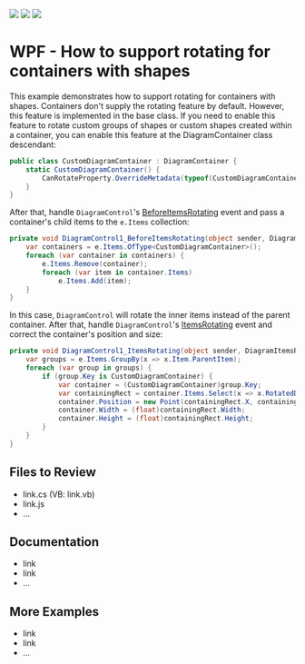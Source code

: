 <!-- default badges list -->
![](https://img.shields.io/endpoint?url=https://codecentral.devexpress.com/api/v1/VersionRange/661660880/17.2.3%2B)
[![](https://img.shields.io/badge/Open_in_DevExpress_Support_Center-FF7200?style=flat-square&logo=DevExpress&logoColor=white)](https://supportcenter.devexpress.com/ticket/details/T1175899)
[![](https://img.shields.io/badge/📖_How_to_use_DevExpress_Examples-e9f6fc?style=flat-square)](https://docs.devexpress.com/GeneralInformation/403183)
<!-- default badges end -->
# WPF - How to support rotating for containers with shapes

This example demonstrates how to support rotating for containers with shapes. Containers don't supply the rotating feature by default. However, this feature is implemented in the base class. If you need to enable this feature to rotate custom groups of shapes or custom shapes created within a container, you can enable this feature at the DiagramContainer class descendant:

```csharp
public class CustomDiagramContainer : DiagramContainer {
	static CustomDiagramContainer() {
		CanRotateProperty.OverrideMetadata(typeof(CustomDiagramContainer), new FrameworkPropertyMetadata(true, null, (d, v) => v));
	}
}
```

After that, handle `DiagramControl`'s [BeforeItemsRotating](https://docs.devexpress.com/WPF/DevExpress.Xpf.Diagram.DiagramControl.BeforeItemsRotating) event and pass a container's child items to the `e.Items` collection:

```csharp
private void DiagramControl1_BeforeItemsRotating(object sender, DiagramBeforeItemsRotatingEventArgs e) {
    var containers = e.Items.OfType<CustomDiagramContainer>();
    foreach (var container in containers) {
        e.Items.Remove(container);
        foreach (var item in container.Items)
            e.Items.Add(item);
    }
}
```

In this case, `DiagramControl` will rotate the inner items instead of the parent container.
After that, handle `DiagramControl`'s [ItemsRotating](https://docs.devexpress.com/WPF/DevExpress.Xpf.Diagram.DiagramControl.ItemsRotating) event and correct the container's position and size:

```csharp
private void DiagramControl1_ItemsRotating(object sender, DiagramItemsRotatingEventArgs e) {
    var groups = e.Items.GroupBy(x => x.Item.ParentItem);
    foreach (var group in groups) {
        if (group.Key is CustomDiagramContainer) {
            var container = (CustomDiagramContainer)group.Key;
            var containingRect = container.Items.Select(x => x.RotatedDiagramBounds().BoundedRect()).Aggregate(Rect.Empty, Rect.Union);
            container.Position = new Point(containingRect.X, containingRect.Y);
            container.Width = (float)containingRect.Width;
            container.Height = (float)containingRect.Height;
        }
    }
}
``` 

## Files to Review

- link.cs (VB: link.vb)
- link.js
- ...

## Documentation

- link
- link
- ...

## More Examples

- link
- link
- ...
